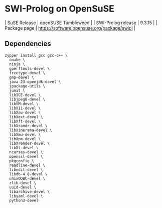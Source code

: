# SWI-Prolog on OpenSuSE

| SuSE Release | openSUSE Tumbleweed |
| SWI-Prolog release | 9.3.15 |
| Package page | https://software.opensuse.org/package/swipl |


## Dependencies

```
zypper install gcc gcc-c++ \
  cmake \
  ninja \
  gperftools-devel \
  freetype-devel \
  gmp-devel \
  java-23-openjdk-devel \
  jpackage-utils \
  junit \
  libICE-devel \
  libjpeg8-devel \
  libSM-devel \
  libX11-devel \
  libXaw-devel \
  libXext-devel \
  libXft-devel \
  libXrandr-devel \
  libXinerama-devel \
  libXmu-devel \
  libXpm-devel \
  libXrender-devel \
  libXt-devel \
  ncurses-devel \
  openssl-devel \
  pkgconfig \
  readline-devel \
  libedit-devel \
  libdb-4_8-devel \
  unixODBC-devel \
  zlib-devel \
  uuid-devel \
  libarchive-devel \
  libyaml-devel \
  python3-devel
```

